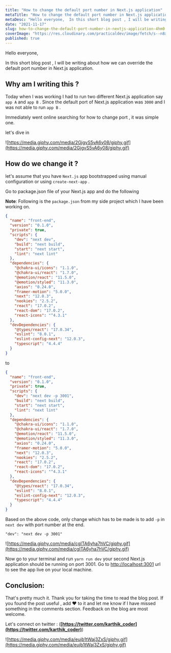 ```yaml
---
title: "How to change the default port number in Next.js application"
metaTitle: "How to change the default port number in Next.js application"
metaDesc: "Hello everyone,  In this short blog post , I will be writing about how we can override the default..."
date: "2021-11-17"
slug: how-to-change-the-default-port-number-in-nextjs-application-4hm0
coverImage: "https://res.cloudinary.com/practicaldev/image/fetch/s--n8xTi7UY--/c_imagga_scale,f_auto,fl_progressive,h_420,q_auto,w_1000/https://dev-to-uploads.s3.amazonaws.com/uploads/articles/k535a1hok4rzp73wqy6x.jpg"
published: true
---
```


Hello everyone,

In this short blog post , I will be writing about how we can override the default port number in Next.js application. 

## Why am I writing this ?

Today when I was working I had to run two different Next.js application  say `app A` and `app B` . Since the default port of Next.js application was `3000` and I was not able to run `app B` . 

Immediately went online searching for how to change port , it was simple one. 

let's dive in 

![https://media.giphy.com/media/2GjgvS5vA6y08/giphy.gif](https://media.giphy.com/media/2GjgvS5vA6y08/giphy.gif)


## How do we change it ?

let's assume that you have `Next.js` app bootstrapped using manual configuration or using `create-next-app` . 

Go to package.json file of your Next.js app and do the following 

**Note**: Following is the `package.json` from my side project which I have been working on. 

```json
{
  "name": "front-end",
  "version": "0.1.0",
  "private": true,
  "scripts": {
    "dev": "next dev", 
    "build": "next build",
    "start": "next start",
    "lint": "next lint"
  },
  "dependencies": {
    "@chakra-ui/icons": "1.1.0",
    "@chakra-ui/react": "1.7.0",
    "@emotion/react": "11.5.0",
    "@emotion/styled": "11.3.0",
    "axios": "0.24.0",
    "framer-motion": "5.0.0",
    "next": "12.0.3",
    "nookies": "2.5.2",
    "react": "17.0.2",
    "react-dom": "17.0.2",
    "react-icons": "^4.3.1"
  },
  "devDependencies": {
    "@types/react": "17.0.34",
    "eslint": "8.0.1",
    "eslint-config-next": "12.0.3",
    "typescript": "4.4.4"
  }
}
```

to 

```json
{
  "name": "front-end",
  "version": "0.1.0",
  "private": true,
  "scripts": {
    "dev": "next dev -p 3001",
    "build": "next build",
    "start": "next start",
    "lint": "next lint"
  },
  "dependencies": {
    "@chakra-ui/icons": "1.1.0",
    "@chakra-ui/react": "1.7.0",
    "@emotion/react": "11.5.0",
    "@emotion/styled": "11.3.0",
    "axios": "0.24.0",
    "framer-motion": "5.0.0",
    "next": "12.0.3",
    "nookies": "2.5.2",
    "react": "17.0.2",
    "react-dom": "17.0.2",
    "react-icons": "^4.3.1"
  },
  "devDependencies": {
    "@types/react": "17.0.34",
    "eslint": "8.0.1",
    "eslint-config-next": "12.0.3",
    "typescript": "4.4.4"
  }
}
```

Based on the above code, only change which has to be made is to add `-p` in `next dev` with port number at the end.

```
"dev": "next dev -p 3001"
```

![https://media.giphy.com/media/cgITA6yha7hVC/giphy.gif](https://media.giphy.com/media/cgITA6yha7hVC/giphy.gif)

Now go to your terminal and run `yarn run dev` your second Next.js application should be running on port 3001. Go to [http://localhost:3001](http://localhost:3001) url to see the app live on your local machine. 

## **Conclusion:**

That's pretty much it. Thank you for taking the time to read the blog post. If you found the post useful , add ❤️ to it and let me know if I have missed something in the comments section. Feedback on the blog are most welcome.

Let's connect on twitter : (**[https://twitter.com/karthik_coder](https://twitter.com/karthik_coder)**)

![https://media.giphy.com/media/eujb1tWaj3ZxS/giphy.gif](https://media.giphy.com/media/eujb1tWaj3ZxS/giphy.gif)
